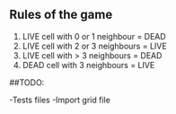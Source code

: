 ## Rules of the game

1. LIVE cell with 0 or 1 neighbour = DEAD
2. LIVE cell with 2 or 3 neighbours = LIVE
3. LIVE cell with > 3 neighbours = DEAD 
4. DEAD cell with 3 neighbours = LIVE

##TODO:

-Tests files 
-Import grid file